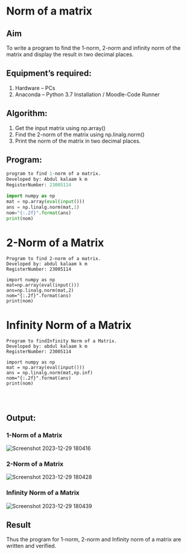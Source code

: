 # Norm of a matrix
## Aim
To write a program to find the 1-norm, 2-norm and infinity norm of the matrix and display the result in two decimal places.
## Equipment’s required:
1.	Hardware – PCs
2.	Anaconda – Python 3.7 Installation / Moodle-Code Runner
## Algorithm:
1. Get the input matrix using np.array()   
2. Find the 2-norm of the matrix using np.linalg.norm()
3. Print the norm of the matrix in two decimal places.
## Program:
```Python
program to find 1-norm of a matrix.
Developed by: Abdul kalaam k m
RegisterNumber: 23005114

import numpy as np
mat = np.array(eval(input()))
ans = np.linalg.norm(mat,1)
nom="{:.2f}".format(ans)
print(nom)
```




# 2-Norm of a Matrix
```
Program to find 2-norm of a matrix.
Developed by: abdul kalaam k m
RegisterNumber: 23005114

import numpy as np
mat=np.array(eval(input()))
ans=np.linalg.norm(mat,2)
nom="{:.2f}".format(ans)
print(nom)
```




# Infinity Norm of a Matrix
```
Program to findInfinity Norm of a Matrix.
Developed by: abdul kalaam k m
RegisterNumber: 23005114

import numpy as np
mat = np.array(eval(input()))
ans = np.linalg.norm(mat,np.inf)
nom="{:.2f}".format(ans)
print(nom)




```
## Output:

### 1-Norm of a Matrix
![Screenshot 2023-12-29 180416](https://github.com/dfghytr/Norm-of-a-matrix/assets/138970628/47d38b65-a68e-4b43-9e3e-5bb4a2e80d5d)


### 2-Norm of a Matrix
![Screenshot 2023-12-29 180428](https://github.com/dfghytr/Norm-of-a-matrix/assets/138970628/d6f2c048-113c-413f-98cf-8c5c024942da)


### Infinity Norm of a Matrix
![Screenshot 2023-12-29 180439](https://github.com/dfghytr/Norm-of-a-matrix/assets/138970628/24dc8ed2-b73d-4b32-8cc2-c6dbe263c397)


## Result
Thus the program for 1-norm, 2-norm and Infinity norm of a matrix are written and verified.
